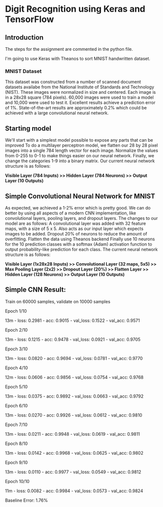 # Digit Recognition using Keras and TensorFlow
## Introduction
The steps for the assignment are commented in the python file.

I'm going to use Keras with Theanos to sort MNIST handwritten dataset. 

### MNIST Dataset
This dataset was constructed from a number of scanned document datasets availabe from the National Institute of Standards and Technology (NIST). These images were normalized in size and centered. Each image is in a 28x28 square (784 pixels). 60,000 images were used to train a model and 10,000 were used to test it. Excellent results achieve a prediction error of 1%. State-of-the-art results are approximately 0.2% which could be achieved with a large convolutional neural network.

## Starting model
We'll start with a simplest model possible to expose any parts that can be improved
To do a multilayer perceptron model, we flatten our 28 by 28 pixel images into a single 784 length vector for each image.
Normalize the values from 0-255 to 0-1 to make things easier on our neural network.
Finally, we change the categories 1-9 into a binary matrix.
Our current neural network structure is as follows:

**Visible Layer (784 Inputs) >> Hidden Layer (784 Neurons) >> Output Layer (10 Outputs)**

## Simple Convolutional Neural Network for MNIST
As expected, we achieved a 1-2% error which is pretty good. We can do better by using all aspects of a modern CNN implementation, like convolutional layers, pooling layers, and dropout layers.
The changes to our model are as follows:
A convolutional layer was added with 32 feature maps, with a size of 5 x 5. Also acts as our input layer which expects images to be added.
Dropout 20% of neurons to reduce the amount of overfitting.
Flatten the data using Theanos backend
Finally use 10 neurons for the 10 prediction classes with a softmax (Adam) activation function to output probability-like prediction for each class.
The current neural network structure is as follows:

**Visible Layer (1x28x28 Inputs) >> Convolutional Layer (32 maps, 5x5) >> Max Pooling Layer (2x2) >> Dropout Layer (20%) >> Flatten Layer >> Hidden Layer (128 Neurons) >> Output Layer (10 Outputs)**

## Simple CNN Result:
Train on 60000 samples, validate on 10000 samples

Epoch 1/10

13m - loss: 0.2981 - acc: 0.9015 - val_loss: 0.1522 - val_acc: 0.9571

Epoch 2/10

13m - loss: 0.1215 - acc: 0.9478 - val_loss: 0.0921 - val_acc: 0.9705

Epoch 3/10

13m - loss: 0.0820 - acc: 0.9694 - val_loss: 0.0781 - val_acc: 0.9770

Epoch 4/10

12m - loss: 0.0606 - acc: 0.9856 - val_loss: 0.0754 - val_acc: 0.9768

Epoch 5/10

13m - loss: 0.0375 - acc: 0.9892 - val_loss: 0.0663 - val_acc: 0.9792

Epoch 6/10

13m - loss: 0.0270 - acc: 0.9926 - val_loss: 0.0612 - val_acc: 0.9810

Epoch 7/10

13m - loss: 0.0211 - acc: 0.9948 - val_loss: 0.0619 - val_acc: 0.9811

Epoch 8/10

13m - loss: 0.0142 - acc: 0.9968 - val_loss: 0.0625 - val_acc: 0.9802

Epoch 9/10

13m - loss: 0.0110 - acc: 0.9977 - val_loss: 0.0549 - val_acc: 0.9812

Epoch 10/10

11m - loss: 0.0082 - acc: 0.9984 - val_loss: 0.0573 - val_acc: 0.9824

Baseline Error: 1.76%

